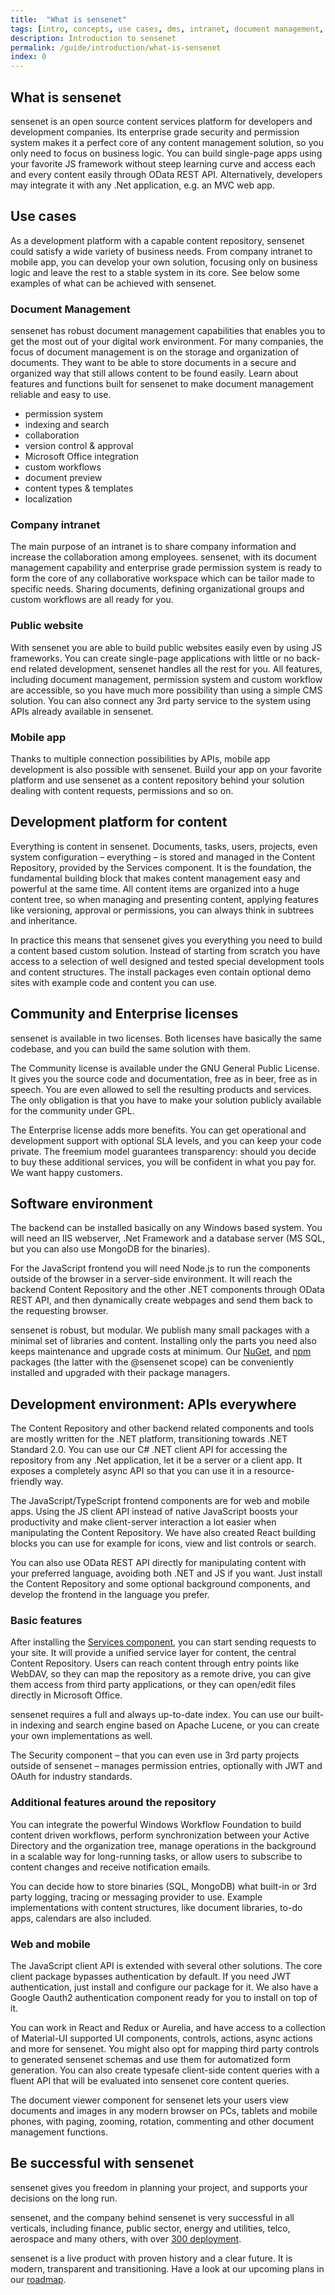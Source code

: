 ```yaml
---
title:  "What is sensenet"
tags: [intro, concepts, use cases, dms, intranet, document management, mobile app]
description: Introduction to sensenet
permalink: /guide/introduction/what-is-sensenet
index: 0
---
```


## What is sensenet

sensenet is an open source content services platform for developers and development companies. Its enterprise grade security and permission system makes it a perfect core of any content management solution, so you only need to focus on business logic. You can build single-page apps using your favorite JS framework without steep learning curve and access each and every content easily through OData REST API. Alternatively, developers may integrate it with any .Net application, e.g. an MVC web app.

## Use cases

As a development platform with a capable content repository, sensenet could satisfy a wide variety of business needs. From company intranet to mobile app, you can develop your own solution, focusing only on business logic and leave the rest to a stable system in its core. See below some examples of what can be achieved with sensenet.

### Document Management
sensenet has robust document management capabilities that enables you to get the most out of your digital work environment. For many companies, the focus of document management is on the storage and organization of documents. They want to be able to store documents in a secure and organized way that still allows content to be found easily. Learn about features and functions built for sensenet to make document management reliable and easy to use.

- permission system
- indexing and search
- collaboration
- version control & approval
- Microsoft Office integration
- custom workflows
- document preview
- content types & templates
- localization

### Company intranet

The main purpose of an intranet is to share company information and increase the collaboration among employees. sensenet, with its document management capability and enterprise grade permission system is ready to form the core of any collaborative workspace which can be tailor made to specific needs. Sharing documents, defining organizational groups and custom workflows are all ready for you.

### Public website

With sensenet you are able to build public websites easily even by using JS frameworks. You can create single-page applications with little or no back-end related development, sensenet handles all the rest for you. All features, including document management, permission system and custom workflow are accessible, so you have much more possibility than using a simple CMS solution. You can also connect any 3rd party service to the system using APIs already available in sensenet.

### Mobile app

Thanks to multiple connection possibilities by APIs, mobile app development is also possible with sensenet. Build your app on your favorite platform and use sensenet as a content repository behind your solution dealing with content requests, permissions and so on.

## Development platform for content

Everything is content in sensenet. Documents, tasks, users, projects, even system configuration – everything – is stored and managed in the Content Repository, provided by the Services component. It is the foundation, the fundamental building block that makes content management easy and powerful at the same time. All content items are organized into a huge content tree, so when managing and presenting content, applying features like versioning, approval or permissions, you can always think in subtrees and inheritance.

In practice this means that sensenet gives you everything you need to build a content based custom solution. Instead of starting from scratch you have access to a selection of well designed and tested special development tools and content structures. The install packages even contain optional demo sites with example code and content you can use.

## Community and Enterprise licenses

sensenet is available in two licenses. Both licenses have basically the same codebase, and you can build the same solution with them.

The Community license is available under the GNU General Public License. It gives you the source code and documentation, free as in beer, free as in speech. You are even allowed to sell the resulting products and services. The only obligation is that you have to make your solution publicly available for the community under GPL.

The Enterprise license adds more benefits. You can get operational and development support with optional SLA levels, and you can keep your code private. The freemium model guarantees transparency: should you decide to buy these additional services, you will be confident in what you pay for. We want happy customers.

## Software environment

The backend can be installed basically on any Windows based system. You will need an IIS webserver, .Net Framework and a database server (MS SQL, but you can also use MongoDB for the binaries).

For the JavaScript frontend you will need Node.js to run the components outside of the browser in a server-side environment. It will reach the backend Content Repository and the other .NET components through OData REST API, and then dynamically create webpages and send them back to the requesting browser.

sensenet is robust, but modular. We publish many small packages with a minimal set of libraries and content. Installing only the parts you need also keeps maintenance and upgrade costs at minimum. Our [NuGet]( https://www.nuget.org/profiles/sensenet), and [npm](https://npmjs.com/search?q=sensenet) packages (the latter with the @sensenet scope) can be conveniently installed and upgraded with their package managers.

## Development environment: APIs everywhere

The Content Repository and other backend related components and tools are mostly written for the .NET platform, transitioning towards .NET Standard 2.0. You can use our C# .NET client API for accessing the repository from any .Net application, let it be a server or a client app. It exposes a completely async API so that you can use it in a resource-friendly way.

The JavaScript/TypeScript frontend components are for web and mobile apps. Using the JS client API instead of native JavaScript boosts your productivity and make client-server interaction a lot easier when manipulating the Content Repository. We have also created React building blocks you can use for example for icons, view and list controls or search.

You can also use OData REST API directly for manipulating content with your preferred language, avoiding both .NET and JS if you want. Just install the Content Repository and some optional background components, and develop the frontend in the language you prefer.

### Basic features

After installing the [Services component](https://github.com/SenseNet/sensenet), you can start sending requests to your site. It will provide a unified service layer for content, the central Content Repository. Users can reach content through entry points like WebDAV, so they can map the repository as a remote drive, you can give them access from third party applications, or they can open/edit files directly in Microsoft Office.

sensenet requires a full and always up-to-date index. You can use our built-in indexing and search engine based on Apache Lucene, or you can create your own implementations as well.

The Security component – that you can even use in 3rd party projects outside of sensenet – manages permission entries, optionally with JWT and OAuth for industry standards.

### Additional features around the repository

You can integrate the powerful Windows Workflow Foundation to build content driven workflows, perform synchronization between your Active Directory and the organization tree, manage operations in the background in a scalable way for long-running tasks, or allow users to subscribe to content changes and receive notification emails.

You can decide how to store binaries (SQL, MongoDB) what built-in or 3rd party logging, tracing or messaging provider to use. Example implementations with content structures, like document libraries, to-do apps, calendars are also included. 

### Web and mobile

The JavaScript client API is extended with several other solutions. The core client package bypasses authentication by default. If you need JWT authentication, just install and configure our package for it. We also have a Google Oauth2 authentication component ready for you to install on top of it.

You can work in React and Redux or Aurelia, and have access to a collection of Material-UI supported UI components, controls, actions, async actions and more for sensenet. You might also opt for mapping third party controls to generated sensenet schemas and use them for automatized form generation. You can also create typesafe client-side content queries with a fluent API that will be evaluated into sensenet core content queries.

The document viewer component for sensenet lets your users view documents and images in any modern browser on PCs, tablets and mobile phones, with paging, zooming, rotation, commenting and other document management functions.

## Be successful with sensenet

sensenet gives you freedom in planning your project, and supports your decisions on the long run.

sensenet, and the company behind sensenet is very successful in all verticals, including finance, public sector, energy and utilities, telco, aerospace and many others, with over [300 deployment](https://www.sensenet.com/references).

sensenet is a live product with proven history and a clear future. It is modern, transparent and transitioning. Have a look at our upcoming plans in our [roadmap](https://www.sensenet.com/roadmap).
